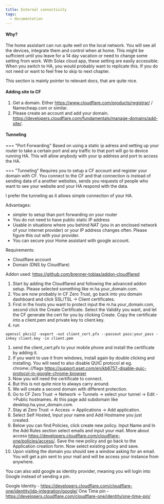 ```yaml
---
title: External connectivity
tags:
  - documentation
---
```

#### Why?
The home assistant can run quite well on the local network. You will see all the devices, integrate them and control when at home. This might be sufficient until you leave for a 14 day vacation or need to change some setting from work. With Solax cloud app, these setting are easily accessible.  When you switch to HA, you would probably want to replicate this. If you do not need or want to feel free to skip to next chapter.

This section is mainly pointer to relevant docs, that are quite nice.

#### Adding site to CF

1. Get a domain. Either https://www.cloudflare.com/products/registrar/ / Namecheap.com or similar.
2. Please create an account and add your domain. https://developers.cloudflare.com/fundamentals/manage-domains/add-site/.

#### Tunneling

=== "Port Forwarding"
	Based on using a static ip adress and setting up your router to take a certain port and any traffic to that port will go to device running HA. This will allow anybody with your ip address and port to access the HA.

=== "Tunneling"
	Requires you to setup a CF account and register your domain with CF. You connect to the CF and that connection is instead of sending data of a another websites, sends you requests of people who want to see your website and your HA respond with the data.

I prefer the tunneling as it allows simple connection of your HA.

Advantages:

- simpler to setup than port forwarding on your router
- You do not need to have public static IP address
- Usable in situations where you behind NAT (you in an enclosed network of your internet provider) or your IP address  changes often. Please figure this out with your provider.
- You can secure your Home assistant with google account.

Requirements:

- Cloudflare account
- Domain (DNS by Cloudflare)

Addon used: https://github.com/brenner-tobias/addon-cloudflared

1. Start by adding the Cloudflared and following the advanced addon setup. Please selected something like m.ha.your_domain.com.
2.  You are now probably in CF Zero Trust, go back into you domain dashboard and click SSL/TSL -> Client certificates.
3. First in the hosts you want to protect input the m.ha.your_domain.com, second click the Create Certificate. Select the Validity you want, and let the CF generate the cert for you by clicking Create. Copy the certificate into a client.pem and private key to client.key.
4.  run
```
openssl pkcs12 -export -out client_cert.pfx --passout pass:your_pass -inkey client.key -in client.pem
```
1. send the client_cert.pfx to your mobile phone and install the certificate by adding it.
2. If you want to use it from windows, install again by double clicking and installing. You will need to also disable QUIC protocol at eg. chrome:://flags
   https://support.eset.com/en/kb6757-disable-quic-protocol-in-google-chrome-browser
3. Now you will need the certificate to connect.
4. But this is not quite nice to always carry around.
5. We will create a second domain with different protection.
6. Go to CF Zero Trust -> Network -> Tunnels -> select your tunnel -> Edit ->Public hostnames. At this page add subdomain like desktop.ha.your_domain.com.
7. Stay at Zero Trust -> Access -> Applications -> Add application.
8. Select Self Hosted, Input your name and Add Hostname you just created.
9. Below you can find Policies, click create new policy. Input Name and In the Add Rules section select emails and input your mail. More about access https://developers.cloudflare.com/cloudflare-one/policies/access/. Save the new policy and go back to the Application creation form. Now select existing policy and save.
10. Upon visiting the domain you should see a window asking for an email. You will get a pin sent to your mail and will be access your instance from anywhere.


You can also add google as identity provider, meaning you will login into Google instead of sending a pin.

Google Identity - https://developers.cloudflare.com/cloudflare-one/identity/idp-integration/google/
One Time pin -	https://developers.cloudflare.com/cloudflare-one/identity/one-time-pin/
